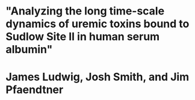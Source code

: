 # "Analyzing the long time-scale dynamics of uremic toxins bound to Sudlow Site II in human serum albumin" 
# James Ludwig, Josh Smith, and Jim Pfaendtner
 
